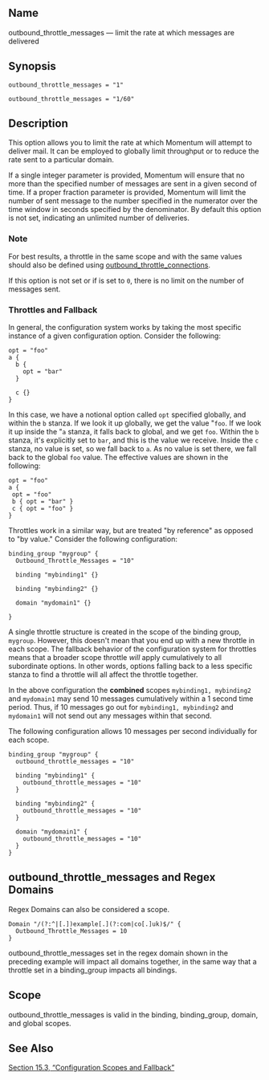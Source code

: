 <a name="conf.ref.outbound_throttle_messages"></a>
## Name

outbound_throttle_messages — limit the rate at which messages are delivered

## Synopsis

`outbound_throttle_messages = "1"`

`outbound_throttle_messages = "1/60"`

<a name="idp25757440"></a>
## Description

This option allows you to limit the rate at which Momentum will attempt to deliver mail. It can be employed to globally limit throughput or to reduce the rate sent to a particular domain.

If a single integer parameter is provided, Momentum will ensure that no more than the specified number of messages are sent in a given second of time. If a proper fraction parameter is provided, Momentum will limit the number of sent message to the number specified in the numerator over the time window in seconds specified by the denominator. By default this option is not set, indicating an unlimited number of deliveries.

### Note

For best results, a throttle in the same scope and with the same values should also be defined using [outbound_throttle_connections](conf.ref.outbound_throttle_connections "outbound_throttle_connections").

If this option is not set or if is set to `0`, there is no limit on the number of messages sent.

<a name="conf.ref.outbound_throttle_messages.fallback"></a>
### Throttles and Fallback

In general, the configuration system works by taking the most specific instance of a given configuration option. Consider the following:

```
opt = "foo"
a {
  b {
    opt = "bar"
  }

  c {}
}
```

In this case, we have a notional option called `opt` specified globally, and within the `b` stanza. If we look it up globally, we get the value "`foo`. If we look it up inside the "`a` stanza, it falls back to global, and we get `foo`. Within the `b` stanza, it's explicitly set to `bar`, and this is the value we receive. Inside the `c` stanza, no value is set, so we fall back to `a`. As no value is set there, we fall back to the global `foo` value. The effective values are shown in the following:

```
opt = "foo"
a {
 opt = "foo"
 b { opt = "bar" }
 c { opt = "foo" }
}
```

Throttles work in a similar way, but are treated "by reference" as opposed to "by value." Consider the following configuration:

```
binding_group "mygroup" {
  Outbound_Throttle_Messages = "10"

  binding "mybinding1" {}

  binding "mybinding2" {}

  domain "mydomain1" {}

}
```

A single throttle structure is created in the scope of the binding group, `mygroup`. However, this doesn't mean that you end up with a new throttle in each scope. The fallback behavior of the configuration system for throttles means that a broader scope throttle *will* apply cumulatively to all subordinate options. In other words, options falling back to a less specific stanza to find a throttle will all affect the throttle together.

In the above configuration the **combined** scopes `mybinding1, mybinding2` and `mydomain1` may send 10 messages cumulatively within a 1 second time period. Thus, if 10 messages go out for `mybinding1, mybinding2` and `mydomain1` will not send out any messages within that second.

The following configuration allows 10 messages per second individually for each scope.

```
binding_group "mygroup" {
  outbound_throttle_messages = "10"

  binding "mybinding1" {
    outbound_throttle_messages = "10"
  }

  binding "mybinding2" {
    outbound_throttle_messages = "10"
  }

  domain "mydomain1" {
    outbound_throttle_messages = "10"
  }
}
```

## outbound_throttle_messages and Regex Domains

Regex Domains can also be considered a scope.

```
Domain "/(?:^|[.])example[.](?:com|co[.]uk)$/" {
  Outbound_Throttle_Messages = 10
}
```

outbound_throttle_messages set in the regex domain shown in the preceding example will impact all domains together, in the same way that a throttle set in a binding_group impacts all bindings.

<a name="idp25781024"></a>
## Scope

outbound_throttle_messages is valid in the binding, binding_group, domain, and global scopes.

<a name="idp25782912"></a>
## See Also

[Section 15.3, “Configuration Scopes and Fallback”](ecelerity.conf.fallback "15.3. Configuration Scopes and Fallback")
